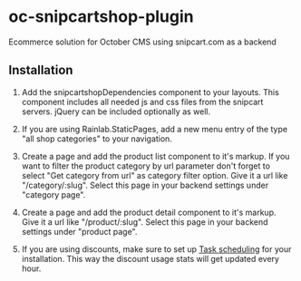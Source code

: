 # oc-snipcartshop-plugin
Ecommerce solution for October CMS using snipcart.com as a backend

## Installation

1. Add the snipcartshopDependencies component to your layouts. This component includes all needed js and css files from the snipcart servers. jQuery can be included optionally as well.

2. If you are using Rainlab.StaticPages, add a new menu entry of the type "all shop categories" to your navigation.  

3. Create a page and add the product list component to it's markup. If you want to filter the product category by url parameter don't forget to select "Get category from url" as category filter option. Give it a url like "/category/:slug". Select this page in your backend settings under "category page".

4. Create a page and add the product detail component to it's markup. Give it a url like "/product/:slug". Select this page in your backend settings under "product page".

5. If you are using discounts, make sure to set up [Task scheduling](http://octobercms.com/docs/plugin/scheduling) for your installation. This way the discount usage stats will get updated every hour.